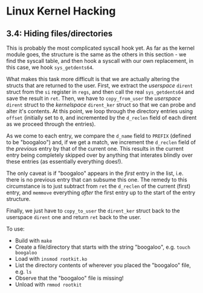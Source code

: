 # Linux Kernel Hacking

## 3.4: Hiding files/directories

This is probably the most complicated syscall hook yet. As far as the kernel module goes, the structure is the same as the others in this section - we find the syscall table, and then hook a syscall with our own replacement, in this case, we hook `sys_getdents64`.

What makes this task more difficult is that we are actually altering the structs that are returned to the user. First, we extract the *userspace* `dirent` struct from the `si` register in `regs`, and then call the real `sys_getdents64` and save the result in `ret`. Then, we have to `copy_from_user` the *userspace* `dirent` struct to the *kernelspace* `dirent_ker` struct so that we can probe and alter it's contents. At this point, we loop through the directory entries using `offset` (initially set to `0`, and incremented by the `d_reclen` field of each dirent as we proceed through the entries).

As we come to each entry, we compare the `d_name` field to `PREFIX` (defined to be "boogaloo") and, if we get a match, we increment the `d_reclen` field of the *previous* entry by that of the current one. This results in the current entry being completely skipped over by anything that interates blindly over these entries (as essentially everything does!).

The only caveat is if "boogaloo" appears in the *first* entry in the list, i.e. there is no previous entry that can subsume this one. The remedy to this circumstance is to just subtract from `ret` the `d_reclen` of the current (first) entry, and `memmove` everything *after* the first entry up to the start of the entry structure.

Finally, we just have to `copy_to_user` the `dirent_ker` struct back to the userspace `dirent` one and return `ret` back to the user.

To use:
* Build with `make`
* Create a file/directory that starts with the string "boogaloo", e.g. `touch boogaloo`
* Load with `insmod rootkit.ko`
* List the directory contents of wherever you placed the "boogaloo" file, e.g. `ls`
* Observe that the "boogaloo" file is missing!
* Unload with `rmmod rootkit`
